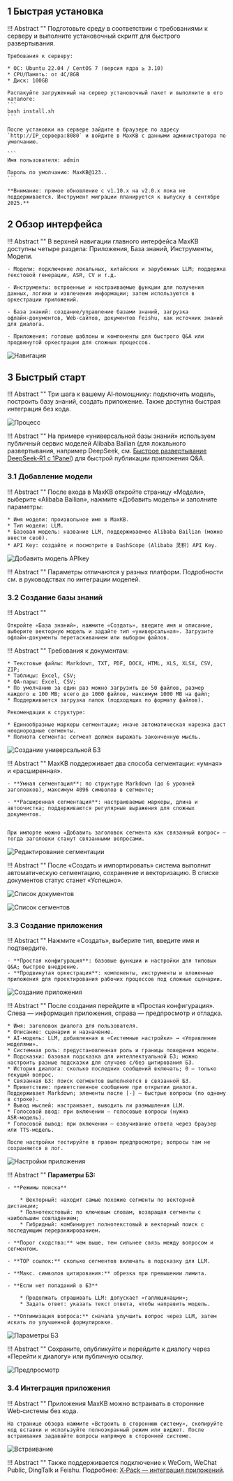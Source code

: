 ## 1 Быстрая установка

!!! Abstract ""
    Подготовьте среду в соответствии с требованиями к серверу и выполните установочный скрипт для быстрого развертывания.    

    Требования к серверу:

    * ОС: Ubuntu 22.04 / CentOS 7 (версия ядра ≥ 3.10)
    * CPU/Память: от 4C/8GB
    * Диск: 100GB

    Распакуйте загруженный на сервер установочный пакет и выполните в его каталоге:
    ```
    bash install.sh
    ```
    
    После установки на сервере зайдите в браузере по адресу `http://IP_сервера:8080` и войдите в MaxKB с данными администратора по умолчанию.

    ```
    Имя пользователя: admin

    Пароль по умолчанию: MaxKB@123..
    ```

    **Внимание: прямое обновление с v1.10.x на v2.0.x пока не поддерживается. Инструмент миграции планируется к выпуску в сентябре 2025.**
    

## 2 Обзор интерфейса

!!! Abstract ""
    В верхней навигации главного интерфейса MaxKB доступны четыре раздела: Приложения, База знаний, Инструменты, Модели.

    - Модели: подключение локальных, китайских и зарубежных LLM; поддержка текстовой генерации, ASR, CV и т.д.

    - Инструменты: встроенные и настраиваемые функции для получения данных, логики и извлечения информации; затем используются в оркестрации приложений.

    - База знаний: создание/управление базами знаний, загрузка офлайн‑документов, Web‑сайтов, документов Feishu, как источник знаний для диалога.

    - Приложения: готовые шаблоны и компоненты для быстрого Q&A или продвинутой оркестрации для сложных процессов.

![Навигация](img/index/page_introduction.png)


## 3 Быстрый старт

!!! Abstract ""
    Три шага к вашему AI‑помощнику: подключить модель, построить базу знаний, создать приложение. Также доступна быстрая интеграция без кода.

![Процесс](img/index/flow.png)

!!! Abstract ""
    На примере «универсальной базы знаний» используем публичный сервис моделей Alibaba Bailian (для локального развертывания, например DeepSeek, см. [Быстрое развертывание DeepSeek‑R1 с 1Panel](https://mp.weixin.qq.com/s/bF253jBHZIWIHvNnSMv-Rg)) для быстрой публикации приложения Q&A.

### 3.1 Добавление модели

!!! Abstract ""
    После входа в MaxKB откройте страницу «Модели», выберите «Alibaba Bailian», нажмите «Добавить модель» и заполните параметры:

    * Имя модели: произвольное имя в MaxKB.
    * Тип модели: LLM.   
    * Базовая модель: название LLM, поддерживаемое Alibaba Bailian (можно ввести своё).        
    * API Key: создайте и посмотрите в DashScope (Alibaba 灵积) API Key.

![Добавить модель APIkey](img/index/add_model.png)

!!! Abstract ""
    Параметры отличаются у разных платформ. Подробности см. в руководствах по интеграции моделей.


### 3.2 Создание базы знаний

!!! Abstract ""

    Откройте «База знаний», нажмите «Создать», введите имя и описание, выберите векторную модель и задайте тип «универсальная». Загрузите офлайн‑документы перетаскиванием или выбором файлов. 


!!! Abstract ""
    Требования к документам:  

    * Текстовые файлы: Markdown, TXT, PDF, DOCX, HTML, XLS, XLSX, CSV, ZIP;
    * Таблицы: Excel, CSV;
    * QA‑пары: Excel, CSV;
    * По умолчанию за один раз можно загрузить до 50 файлов, размер каждого ≤ 100 MB; всего до 1000 файлов, максимум 1000 MB на файл;
    * Поддерживается загрузка папок (подходящих по формату файлов).

    Рекомендации к структуре:

    * Единообразные маркеры сегментации; иначе автоматическая нарезка даст неоднородные сегменты.   
    * Полнота сегмента: сегмент должен выражать законченную мысль.

![Создание универсальной БЗ](img/index/dataset.png)
    
!!! Abstract ""
    MaxKB поддерживает два способа сегментации: «умная» и «расширенная».

    - **Умная сегментация**: по структуре Markdown (до 6 уровней заголовков), максимум 4096 символов в сегменте;

    - **Расширенная сегментация**: настраиваемые маркеры, длина и автоочистка; поддерживаются регулярные выражения для сложных документов.


    При импорте можно «Добавить заголовок сегмента как связанный вопрос» — тогда заголовки станут связанными вопросами.

![Редактирование сегментации](img/index/paragraphing.png)

 
!!! Abstract ""
    После «Создать и импортировать» система выполнит автоматическую сегментацию, сохранение и векторизацию. В списке документов статус станет «Успешно».

![Список документов](img/index/doc_list.png)

![Список сегментов](img/index/document_list.png)

### 3.3 Создание приложения

!!! Abstract ""
    Нажмите «Создать», выберите тип, введите имя и подтвердите.

    - **Простая конфигурация**: базовые функции и настройки для типовых Q&A; быстрое внедрение.
    - **Продвинутая оркестрация**: компоненты, инструменты и вложенные приложения для проектирования рабочих процессов под сложные сценарии.

![Создание приложения](img/index/creat_app.png)


!!! Abstract ""
    После создания перейдите в «Простая конфигурация». Слева — информация приложения, справа — предпросмотр и отладка.

    * Имя: заголовок диалога для пользователя.    
    * Описание: сценарии и назначение.    
    * AI‑модель: LLM, добавленная в «Системные настройки» → «Управление моделями».   
    * Системная роль: предустановленная роль и границы поведения модели.
    * Подсказки: базовая подсказка для интеллектуальной БЗ; можно настроить разные подсказки для случаев с/без цитирования БЗ.
    * История диалога: сколько последних сообщений включать; 0 — только текущий вопрос.
    * Связанная БЗ: поиск сегментов выполняется в связанной БЗ.   
    * Приветствие: приветственное сообщение при открытии диалога. Поддерживает Markdown; элементы после [-] — быстрые вопросы (по одному в строке). 
    * Вывод мыслей: настраивает, выводить ли размышления LLM.
    * Голосовой ввод: при включении — голосовые вопросы (нужна ASR‑модель).
    * Голосовой вывод: при включении — озвучивание ответа через браузер или TTS‑модель.

    После настройки тестируйте в правом предпросмотре; вопросы там не сохраняются в лог.

![Настройки приложения](img/index/app_setting.png)


  
!!! Abstract "" 
    **Параметры БЗ:**

    - **Режимы поиска**

        * Векторный: находит самые похожие сегменты по векторной дистанции;        
        * Полнотекстовый: по ключевым словам, возвращая сегменты с наибольшим совпадением;           
        * Гибридный: комбинирует полнотекстовый и векторный поиск с последующим переранжированием.    

    - **Порог сходства:** чем выше, тем сильнее связь между вопросом и сегментом. 

    - **TOP ссылок:** сколько сегментов включать в подсказку для LLM. 

    - **Макс. символов цитирования:** обрезка при превышении лимита.     

    - **Если нет попаданий в БЗ**

        * Продолжать спрашивать LLM: допускает «галлюцинации»;       
        * Задать ответ: указать текст ответа, чтобы направить модель.   
    
    - **Оптимизация вопроса:** сначала улучшить вопрос через LLM, затем искать по улучшенной формулировке.

![Параметры БЗ](img/index/parameter_setting.png)

!!! Abstract "" 
    Сохраните, опубликуйте и перейдите к диалогу через «Перейти к диалогу» или публичную ссылку.

![Предпросмотр](img/index/app_view.png)

### 3.4 Интеграция приложения

!!! Abstract "" 
    Приложения MaxKB можно встраивать в сторонние Web‑системы без кода.

    На странице обзора нажмите «Встроить в стороннюю систему», скопируйте код вставки и используйте полноэкранный режим или виджет. После встраивания задавайте вопросы напрямую в сторонней системе.

![Встраивание](<img/index/embed.png>)

!!! Abstract "" 
    Также поддерживается подключение к WeCom, WeChat Public, DingTalk и Feishu. Подробнее: [X‑Pack — интеграция приложений](./user_manual/X-Pack/app_integrate.md).

    




